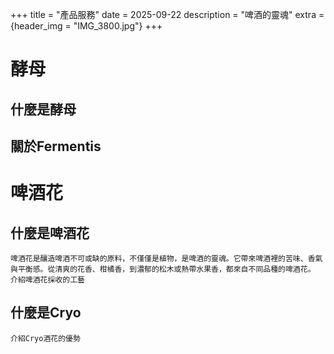 +++
title = "產品服務"
date = 2025-09-22
description = "啤酒的靈魂"
extra = {header_img = "IMG_3800.jpg"}
+++
# 酵母
## 什麼是酵母
## 關於Fermentis

# 啤酒花
## 什麼是啤酒花
	啤酒花是釀造啤酒不可或缺的原料，不僅僅是植物，是啤酒的靈魂。它帶來啤酒裡的苦味、香氣與平衡感。從清爽的花香、柑橘香，到濃郁的松木或熱帶水果香，都來自不同品種的啤酒花。
	介紹啤酒花採收的工藝
## 什麼是Cryo
	介紹Cryo酒花的優勢
